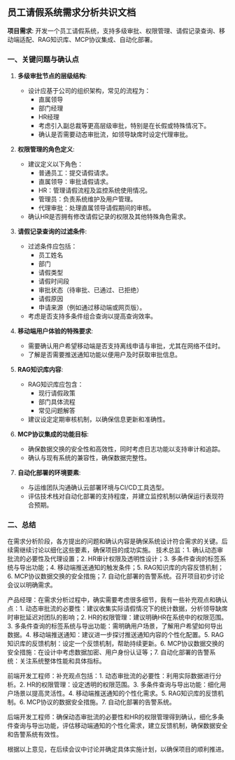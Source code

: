 ## 员工请假系统需求分析共识文档

**项目需求**: 开发一个员工请假系统，支持多级审批、权限管理、请假记录查询、移动端适配、RAG知识库、MCP协议集成、自动化部署。

### 一、关键问题与确认点
1. **多级审批节点的层级结构**:
   - 设计应基于公司的组织架构，常见的流程为：
     - 直属领导
     - 部门经理
     - HR经理
     - 考虑引入副总裁等更高层级审批，特别是在长假或特殊情况下。
     - 确认是否需要动态审批流，如领导缺席时设定代理审批。

2. **权限管理的角色定义**:
   - 建议定义以下角色：
     - 普通员工：提交请假请求。
     - 直属领导：审批请假请求。
     - HR：管理请假流程及监控系统使用情况。
     - 管理员：负责系统维护及用户管理。
     - 代理审批：处理直属领导请假期间的审核。
   - 确认HR是否拥有修改请假记录的权限及其他特殊角色需求。

3. **请假记录查询的过滤条件**:
   - 过滤条件应包括：
     - 员工姓名
     - 部门
     - 请假类型
     - 请假时间段
     - 审批状态（待审批、已通过、已拒绝）
     - 请假原因
     - 申请来源（例如通过移动端或网页版）。
   - 考虑是否支持多条件组合查询以提高查询效率。

4. **移动端用户体验的特殊要求**:
   - 需要确认用户希望移动端是否支持离线申请与审批，尤其在网络不佳时。
   - 了解是否需要推送通知功能以便用户及时获取审批信息。

5. **RAG知识库内容**:
   - RAG知识库应包含：
     - 现行请假政策
     - 部门具体流程
     - 常见问题解答
   - 建议设定定期审核机制，以确保信息更新和准确性。

6. **MCP协议集成的功能目标**:
   - 确保数据交换的安全性和高效性，同时考虑日志功能以支持审计和追踪。
   - 确认与现有系统的兼容性，确保数据完整性。

7. **自动化部署的环境要素**:
   - 与运维团队沟通确认云部署环境与CI/CD工具选型。
   - 评估技术栈对自动化部署的支持程度，并建立监控机制以确保运行表现符合预期。

### 二、总结
在需求分析阶段，各方提出的问题和确认内容是确保系统设计符合需求的关键。后续需继续讨论以细化这些要素，确保项目的成功实施。
技术总监：1. 确认动态审批流的必要性及代理设置；2. HR审计权限及透明性设计；3. 多条件查询的标签系统与导出功能；4. 移动端推送通知的触发条件；5. RAG知识库的内容反馈机制；6. MCP协议数据交换的安全措施；7. 自动化部署的告警系统。召开项目初步讨论会议以明确需求。

产品经理：在需求分析过程中，确实需要考虑很多细节，我有一些补充观点和确认点：1. 动态审批流的必要性：建议收集实际请假情况下的统计数据，分析领导缺席时审批延迟对团队的影响；2. HR的权限管理：建议明确HR在系统中的权限范围。3. 多条件查询的标签系统与导出功能：需明确用户场景，了解用户希望如何导出数据。4. 移动端推送通知：建议进一步探讨推送通知内容的个性化配置。5. RAG知识库的反馈机制：设定一个反馈机制，帮助持续更新。6. MCP协议数据交换的安全措施：在设计中考虑数据加密、用户身份认证等；7. 自动化部署的告警系统：关注系统整体性能和具体指标。

前端开发工程师：补充观点包括：1. 动态审批流的必要性：利用实际数据进行分析。2. HR的权限管理：设定透明的权限范围。3. 多条件查询与导出功能：细化用户场景以提高灵活性。4. 移动端推送通知的个性化需求。5. RAG知识库的反馈机制。6. MCP协议的数据安全措施。7. 自动化部署的告警系统。

后端开发工程师：确保动态审批流的必要性和HR的权限管理得到确认，细化多条件查询与导出功能，评估移动端通知的个性化需求，建立反馈机制，确保数据安全和告警系统有效性。

根据以上意见，在后续会议中讨论并确定具体实施计划，以确保项目的顺利推进。
